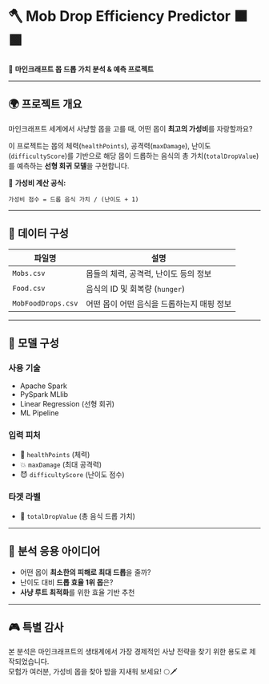 # 🪓 Mob Drop Efficiency Predictor 🟫🟩

👾 **마인크래프트 몹 드롭 가치 분석 & 예측 프로젝트**

---

## 🌍 프로젝트 개요

마인크래프트 세계에서 사냥할 몹을 고를 때, 어떤 몹이 **최고의 가성비**를 자랑할까요?

이 프로젝트는 몹의 체력(`healthPoints`), 공격력(`maxDamage`), 난이도(`difficultyScore`)를 기반으로 해당 몹이 드롭하는 음식의 총 가치(`totalDropValue`)를 예측하는 **선형 회귀 모델**을 구현합니다.

🧪 **가성비 계산 공식:**

```
가성비 점수 = 드롭 음식 가치 / (난이도 + 1)
```

---

## 📁 데이터 구성

| 파일명               | 설명                                           |
|--------------------|----------------------------------------------|
| `Mobs.csv`         | 몹들의 체력, 공격력, 난이도 등의 정보                  |
| `Food.csv`         | 음식의 ID 및 회복량 (`hunger`)                  |
| `MobFoodDrops.csv` | 어떤 몹이 어떤 음식을 드롭하는지 매핑 정보             |

---

## 🔧 모델 구성

### 사용 기술
- Apache Spark
- PySpark MLlib
- Linear Regression (선형 회귀)
- ML Pipeline

### 입력 피처
- 🧡 `healthPoints` (체력)
- 💥 `maxDamage` (최대 공격력)
- 😈 `difficultyScore` (난이도 점수)

### 타겟 라벨
- 🍖 `totalDropValue` (총 음식 드롭 가치)

---

## 🧠 분석 응용 아이디어

- 어떤 몹이 **최소한의 피해로 최대 드롭**을 줄까?
- 난이도 대비 **드롭 효율 1위 몹**은?
- **사냥 루트 최적화**를 위한 효율 기반 추천

---

## 🎮 특별 감사

본 분석은 마인크래프트의 생태계에서 가장 경제적인 사냥 전략을 찾기 위한 용도로 제작되었습니다.  
모험가 여러분, 가성비 몹을 찾아 밤을 지새워 보세요! 🌕🗡️
